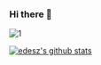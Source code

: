 ### Hi there 👋

![1](https://github-readme-stats.vercel.app/api/top-langs/?username=edesz&theme=blue-green)

[![edesz's github stats](https://github-readme-stats.vercel.app/api?username=edesz&theme=blue-green)](https://github.com/edesz)
